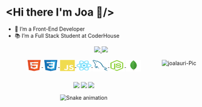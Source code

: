 # <Hi there I'm Joa 👋/>


- 🥇 I’m a Front-End Developer
- 📚 I’m a Full Stack Student at CoderHouse


<div align="center">
  <a href="https://github.com/joalauri">
  <img height="180em" src="https://github-readme-stats.vercel.app/api?username=joalauri&show_icons=true&theme=dark&count_private=true"/>
  <img height="180em" src="https://github-readme-stats.vercel.app/api/top-langs/?username=joalauri&layout=compact&langs_count=14&theme=dark" />
</div>
<div align="center" style="display: inline_block"><br>
  <img align="center" alt="joalauri-HTML" height="30" width="40" src="https://raw.githubusercontent.com/devicons/devicon/master/icons/html5/html5-original.svg">
  <img align="center" alt="joalauri-CSS" height="30" width="40" src="https://raw.githubusercontent.com/devicons/devicon/master/icons/css3/css3-original.svg">
  <img align="center" alt="joalauri-Js" height="30" width="40" src="https://raw.githubusercontent.com/devicons/devicon/master/icons/javascript/javascript-plain.svg">
  <img align="center" alt="joalauri-React" height="30" width="40" src="https://raw.githubusercontent.com/devicons/devicon/master/icons/react/react-original.svg">
  <!--<img align="center" alt="joalauri-Python" height="30" width="40" src="https://raw.githubusercontent.com/devicons/devicon/master/icons/python/python-original.svg">
  <img align="center" alt="joalauri-Java" height="30" width="40" src="https://raw.githubusercontent.com/devicons/devicon/master/icons/java/java-original.svg">
   <img align="center" alt="joalauri-Flask" height="30" width="40" src="https://raw.githubusercontent.com/devicons/devicon/master/icons/flask/flask-original.svg">-->
  <img align="center" alt="joalauri-mySQL" height="30" width="40" src="https://raw.githubusercontent.com/devicons/devicon/master/icons/mysql/mysql-plain.svg">
  <img align="center" alt="joalauri-NodeJs" height="30" width="40" src="https://raw.githubusercontent.com/devicons/devicon/master/icons/nodejs/nodejs-original.svg">
   <img align="center" alt="joalauri-MongoDB" height="30" width="40" src="https://raw.githubusercontent.com/devicons/devicon/master/icons/mongodb/mongodb-original.svg">
  <img align="right" alt="joalauri-Pic" height="150" src="https://">
</div>
  
  ##
 
<div align="center"> 
  <a href = "mailto:joalauricella@gmail.com"><img src="https://img.shields.io/badge/-Gmail-%23333?style=for-the-badge&logo=gmail&logoColor=white" target="_blank"></a>
  <a href="https://www.linkedin.com/in/joaquin-lauricella-6b09581b9" target="_BLANK"><img src="https://img.shields.io/badge/-LinkedIn-%230077B5?style=for-the-badge&logo=linkedin&logoColor=white" target="_BLANK"></a> 
  <a href="https://instagram.com/stiven_dz" target="_blank"><img src="https://img.shields.io/badge/-Instagram-%23E4405F?style=for-the-badge&logo=instagram&logoColor=white" target="_blank"></a>
 
  ![Snake animation](https://github.com/joalauri/joalauri/blob/output/github-contribution-grid-snake.svg)

 
</div>

